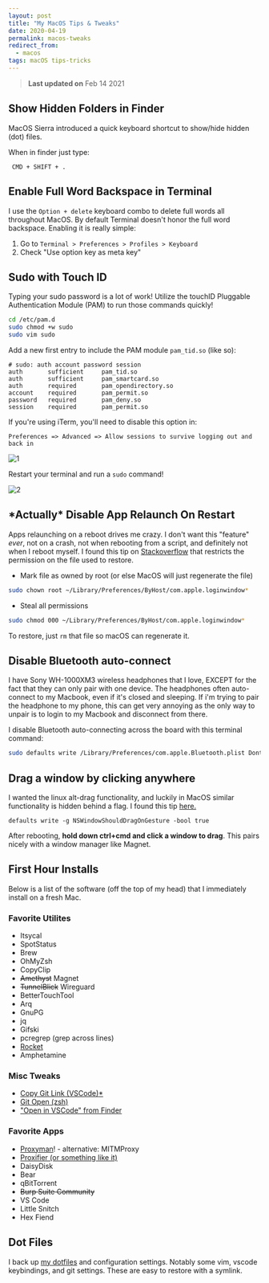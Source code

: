 ```yaml
---
layout: post
title: "My MacOS Tips & Tweaks"
date: 2020-04-19
permalink: macos-tweaks
redirect_from:
  - macos
tags: macOS tips-tricks
---
```


> **Last updated on** Feb 14 2021


## Show Hidden Folders in Finder

MacOS Sierra introduced a quick keyboard shortcut to show/hide hidden (dot) files.  

When in finder just type:

```
 CMD + SHIFT + .
```

## Enable Full Word Backspace in Terminal

I use the `Option + delete` keyboard combo to delete full words all throughout MacOS.  By default Terminal doesn't honor the full word backspace.  Enabling it is really simple:

1. Go to `Terminal > Preferences > Profiles > Keyboard`
2. Check "Use option key as meta key"

## Sudo with Touch ID

Typing your sudo password is a lot of work! Utilize the touchID Pluggable Authentication Module (PAM) to run those commands quickly!

```bash
cd /etc/pam.d
sudo chmod +w sudo
sudo vim sudo
```

Add a new first entry to include the PAM module `pam_tid.so` (like so):

```
# sudo: auth account password session
auth       sufficient     pam_tid.so
auth       sufficient     pam_smartcard.so
auth       required       pam_opendirectory.so
account    required       pam_permit.so
password   required       pam_deny.so
session    required       pam_permit.so
```

If you're using iTerm, you'll need to disable this option in:

`Preferences => Advanced => Allow sessions to survive logging out and back in`

![1]({{site.url}}/assets/resources-macos-tweaks/1.png)

Restart your terminal and run a `sudo` command!

![2]({{site.url}}/assets/resources-macos-tweaks/2.png)

## \*Actually\* Disable App Relaunch On Restart

Apps relaunching on a reboot drives me crazy. I don't want this "feature" _ever_, not on a crash, not when rebooting from a script, and definitely not when I reboot myself. I found this tip on [Stackoverflow](https://apple.stackexchange.com/questions/129327/avoiding-all-apps-reopening-when-os-x-crashes) that restricts the permission on the file used to restore.

- Mark file as owned by root (or else MacOS will just regenerate the file)

```bash
sudo chown root ~/Library/Preferences/ByHost/com.apple.loginwindow*
```

- Steal all permissions

```bash
sudo chmod 000 ~/Library/Preferences/ByHost/com.apple.loginwindow*
```

To restore, just `rm` that file so macOS can regenerate it.

## Disable Bluetooth auto-connect

I have Sony WH-1000XM3 wireless headphones that I love, EXCEPT for the fact that they can only pair with one device.  The headphones often auto-connect to my Macbook, even if it's closed and sleeping. If i'm trying to pair the headphone to my phone, this can get very annoying as the only way to unpair is to login to my Macbook and disconnect from there.

I disable Bluetooth auto-connecting across the board with this terminal command:

```bash
sudo defaults write /Library/Preferences/com.apple.Bluetooth.plist DontPageAudioDevices 1
```

## Drag a window by clicking anywhere

I wanted the linux alt-drag functionality, and luckily in MacOS similar functionality is hidden behind a flag.  I found this tip [here.](https://www.mackungfu.org/UsabilityhackClickdraganywhereinmacOSwindowstomovethem)

```
defaults write -g NSWindowShouldDragOnGesture -bool true
```

After rebooting, **hold down ctrl+cmd and click a window to drag**.  This pairs nicely with a window manager like Magnet.


## First Hour Installs

Below is a list of the software (off the top of my head) that I immediately install on a fresh Mac.

### Favorite Utilites

- Itsycal
- SpotStatus
- Brew
- OhMyZsh
- CopyClip
- ~~Amethyst~~ Magnet
- ~~TunnelBlick~~ Wireguard
- BetterTouchTool
- Arq
- GnuPG
- jq
- Gifski
- pcregrep (grep across lines)
- [Rocket](https://matthewpalmer.net/rocket/)
- Amphetamine

### Misc Tweaks
-  [Copy Git Link (VSCode)](https://marketplace.visualstudio.com/items?itemName=reduckted.vscode-gitweblinks)[*](https://github.com/joshspicer/vscode-gitweblinks)
- [Git Open (zsh)](https://github.com/paulirish/git-open)
- ["Open in VSCode" from Finder](https://www.jimbobbennett.io/open-anything-in-vs-code-using-a-macos-quick-action/)

### Favorite Apps

- [Proxyman](https://proxyman.io)! - alternative: MITMProxy
- [Proxifier (or something like it)](http://proxifier.com/)
- DaisyDisk
- Bear
- qBitTorrent
- ~~Burp Suite Community~~
- VS Code
- Little Snitch
- Hex Fiend

## Dot Files

I back up [my dotfiles](https://github.com/joshspicer/dotfiles) and configuration settings. Notably some vim, vscode keybindings, and git settings. These are easy to restore with a symlink.
